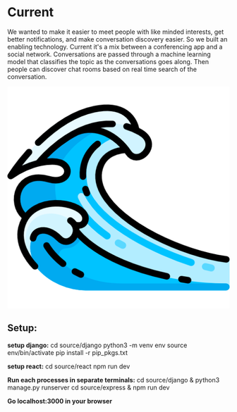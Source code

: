 # Current

We wanted to make it easier to meet people with like minded interests, get better notifications, and make conversation discovery easier. So we built an enabling technology. Current it's a mix between a conferencing app and a social network. Conversations are passed through a machine learning model that classifies the topic as the conversations goes along. Then people can discover chat rooms based on real time search of the conversation.

![Alt text](/source/react/public/wave.png?raw=true "wave")

## Setup:

**setup django:**
cd source/django
python3 -m venv env
source env/bin/activate
pip install -r pip_pkgs.txt

**setup react:**
cd source/react
npm run dev



**Run each processes in separate terminals:**
cd source/django & python3 manage.py runserver
cd source/express & npm run dev

**Go localhost:3000 in your browser**
